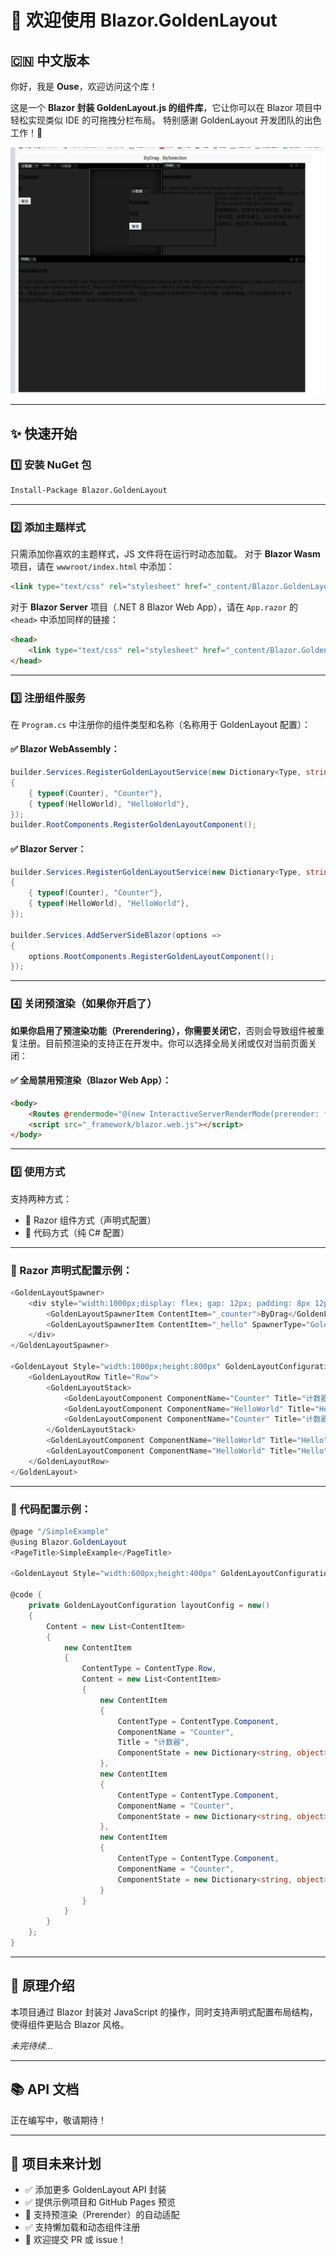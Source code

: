 # 🌟 欢迎使用 Blazor.GoldenLayout

## 🇨🇳 中文版本

你好，我是 **Ouse**，欢迎访问这个库！

这是一个 **Blazor 封装 GoldenLayout.js 的组件库**，它让你可以在 Blazor 项目中轻松实现类似 IDE 的可拖拽分栏布局。
 特别感谢 GoldenLayout 开发团队的出色工作！👏

![image](assets/image-20250514234024670.png)

------

## ✨ 快速开始

### 1️⃣ 安装 NuGet 包

```bash
Install-Package Blazor.GoldenLayout
```

------

### 2️⃣ 添加主题样式

只需添加你喜欢的主题样式，JS 文件将在运行时动态加载。
 对于 **Blazor Wasm** 项目，请在 `wwwroot/index.html` 中添加：

```html
<link type="text/css" rel="stylesheet" href="_content/Blazor.GoldenLayout/goldenlayout-dark-theme.css" />
```

对于 **Blazor Server** 项目（.NET 8 Blazor Web App），请在 `App.razor` 的 `<head>` 中添加同样的链接：

```html
<head>
    <link type="text/css" rel="stylesheet" href="_content/Blazor.GoldenLayout/goldenlayout-dark-theme.css" />
</head>
```

------

### 3️⃣ 注册组件服务

在 `Program.cs` 中注册你的组件类型和名称（名称用于 GoldenLayout 配置）：

#### ✅ Blazor WebAssembly：

```csharp
builder.Services.RegisterGoldenLayoutService(new Dictionary<Type, string>
{
    { typeof(Counter), "Counter"},
    { typeof(HelloWorld), "HelloWorld"},
});
builder.RootComponents.RegisterGoldenLayoutComponent();
```

#### ✅ Blazor Server：

```csharp
builder.Services.RegisterGoldenLayoutService(new Dictionary<Type, string>
{
    { typeof(Counter), "Counter"},
    { typeof(HelloWorld), "HelloWorld"},
});

builder.Services.AddServerSideBlazor(options =>
{
    options.RootComponents.RegisterGoldenLayoutComponent();
});
```

------

### 4️⃣ 关闭预渲染（如果你开启了）

**如果你启用了预渲染功能（Prerendering），你需要关闭它**，否则会导致组件被重复注册。目前预渲染的支持正在开发中。你可以选择全局关闭或仅对当前页面关闭：

#### ✅ 全局禁用预渲染（Blazor Web App）：

```html
<body>
    <Routes @rendermode="@(new InteractiveServerRenderMode(prerender: false))" />
    <script src="_framework/blazor.web.js"></script>
</body>
```

------

### 5️⃣ 使用方式

支持两种方式：

- 🧩 Razor 组件方式（声明式配置）
- 🔧 代码方式（纯 C# 配置）

------

### 🧩 Razor 声明式配置示例：

```csharp
<GoldenLayoutSpawner>
    <div style="width:1000px;display: flex; gap: 12px; padding: 8px 12px; justify-content: center; background-color: #f9f9f9; border-radius: 8px; align-items: center;">
        <GoldenLayoutSpawnerItem ContentItem="_counter">ByDrag</GoldenLayoutSpawnerItem>
        <GoldenLayoutSpawnerItem ContentItem="_hello" SpawnerType="GoldenLayoutSpawnerType.BySelection">BySelection</GoldenLayoutSpawnerItem>
    </div>
</GoldenLayoutSpawner>

<GoldenLayout Style="width:1000px;height:800px" GoldenLayoutConfiguration="_configuration" SelectionChangedCallback="SelectionChangedCallback">
    <GoldenLayoutRow Title="Row">
        <GoldenLayoutStack>
            <GoldenLayoutComponent ComponentName="Counter" Title="计数器" />
            <GoldenLayoutComponent ComponentName="HelloWorld" Title="Hello" />
            <GoldenLayoutComponent ComponentName="Counter" Title="计数器" />
        </GoldenLayoutStack>
        <GoldenLayoutComponent ComponentName="HelloWorld" Title="Hello" />
        <GoldenLayoutComponent ComponentName="HelloWorld" Title="Hello" />
    </GoldenLayoutRow>
</GoldenLayout>
```

------

### 🔧 代码配置示例：

```csharp
@page "/SimpleExample"
@using Blazor.GoldenLayout
<PageTitle>SimpleExample</PageTitle>

<GoldenLayout Style="width:600px;height:400px" GoldenLayoutConfiguration="layoutConfig" />

@code {
    private GoldenLayoutConfiguration layoutConfig = new()
    {
        Content = new List<ContentItem>
        {
            new ContentItem
            {
                ContentType = ContentType.Row,
                Content = new List<ContentItem>
                {
                    new ContentItem
                    {
                        ContentType = ContentType.Component,
                        ComponentName = "Counter",
                        Title = "计数器",
                        ComponentState = new Dictionary<string, object> { { "Cnt", 123 } }
                    },
                    new ContentItem
                    {
                        ContentType = ContentType.Component,
                        ComponentName = "Counter",
                        ComponentState = new Dictionary<string, object> { { "Cnt", 100 } }
                    },
                    new ContentItem
                    {
                        ContentType = ContentType.Component,
                        ComponentName = "Counter",
                        ComponentState = new Dictionary<string, object> { { "Cnt", 10 } }
                    }
                }
            }
        }
    };
}
```

------

## 🧠 原理介绍

本项目通过 Blazor 封装对 JavaScript 的操作，同时支持声明式配置布局结构，使得组件更贴合 Blazor 风格。

*未完待续...*

------

## 📚 API 文档

正在编写中，敬请期待！

------

## 🌈 项目未来计划

- ✅ 添加更多 GoldenLayout API 封装
- ✅ 提供示例项目和 GitHub Pages 预览
- 🔄 支持预渲染（Prerender）的自动适配
- ✅ 支持懒加载和动态组件注册
- 🚀 欢迎提交 PR 或 issue！

